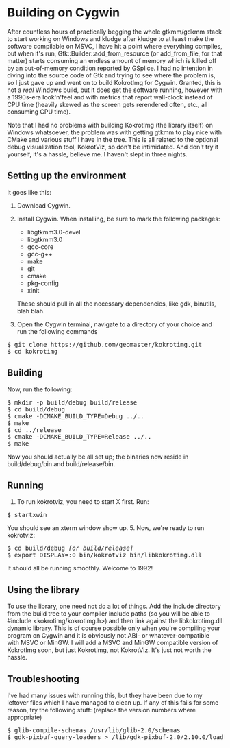 # Building on Cygwin

After countless hours of practically begging the whole gtkmm/gdkmm 
stack to start working on Windows and kludge after kludge to at least 
make the software compilable on MSVC, I have hit a point where 
everything compiles, but when it's run, Gtk::Builder::add_from_resource 
(or add_from_file, for that matter) starts consuming an endless amount 
of memory which is killed off by an out-of-memory condition reported 
by GSplice. I had no intention in diving into the source code of Gtk 
and trying to see where the problem is, so I just gave up and went on 
to build KokrotImg for Cygwin. Granted, this is not a *real* Windows 
build, but it does get the software running, however with a 1990s-era 
look'n'feel and with metrics that report wall-clock instead of CPU time 
(heavily skewed as the screen gets rerendered often, etc., all 
consuming CPU time).

Note that I had no problems with building KokrotImg (the library 
itself) on Windows whatsoever, the problem was with getting gtkmm to
play nice with CMake  and various stuff I have in the tree. This is all 
related to the optional debug visualization tool, KokrotViz, so don't 
be intimidated. And don't try it yourself, it's a hassle, believe me.
I haven't slept in three nights.

## Setting up the environment

It goes like this:

1. Download Cygwin.
2. Install Cygwin. When installing, be sure to mark the following 
   packages:
    * libgtkmm3.0-devel
    * libgtkmm3.0
    * gcc-core
    * gcc-g++
    * make
    * git
    * cmake
    * pkg-config
    * xinit

   These should pull in all the necessary dependencies, like gdk, 
   binutils, blah blah.
3. Open the Cygwin terminal, navigate to a directory of your choice and
   run the following commands
<pre>
$ git clone https://github.com/geomaster/kokrotimg.git
$ cd kokrotimg
</pre>

## Building

Now, run the following:

<pre>
$ mkdir -p build/debug build/release
$ cd build/debug
$ cmake -DCMAKE_BUILD_TYPE=Debug ../..
$ make
$ cd ../release
$ cmake -DCMAKE_BUILD_TYPE=Release ../..
$ make
</pre>

Now you should actually be all set up; the binaries now reside in 
build/debug/bin and build/release/bin.


## Running

1. To run kokrotviz, you need to start X first. Run:
<pre>
$ startxwin
</pre>
   You should see an xterm window show up.
5. Now, we're ready to run kokrotviz:
<pre>
$ cd build/debug <em>[or build/release]</em>
$ export DISPLAY=:0 bin/kokrotviz bin/libkokrotimg.dll
</pre>

It should all be running smoothly. Welcome to 1992!


## Using the library

To use the library, one need not do a lot of things. Add the include
directory from the build tree to your compiler include paths (so you
will be able to #include &lt;kokrotimg/kokrotimg.h&gt;) and then link against
the libkokrotimg.dll dynamic library. This is of course possible only
when you're compiling your program on Cygwin and it is obviously not
ABI- or whatever-compatible with MSVC or MinGW. I will add a MSVC and
MinGW compatible version of KokrotImg soon, but just KokrotImg, not
KokrotViz. It's just not worth the hassle.


## Troubleshooting

I've had many issues with running this, but they have been due to my 
leftover files which I have managed to clean up. If any of this fails 
for some reason, try the following stuff: (replace the version numbers 
where appropriate)
<pre>
$ glib-compile-schemas /usr/lib/glib-2.0/schemas
$ gdk-pixbuf-query-loaders > /lib/gdk-pixbuf-2.0/2.10.0/loaders.cache
</pre>
